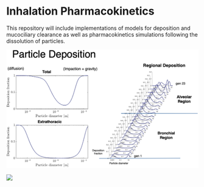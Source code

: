 # Inhalation Pharmacokinetics
 
This repository will include implementations of models for deposition and mucociliary clearance as well as pharmacokinetics simulations following the dissolution of particles.

![alt text](Deposition/Plots/Deposition.png)

![](MucociliaryClearance/Plots/MCC.gif)